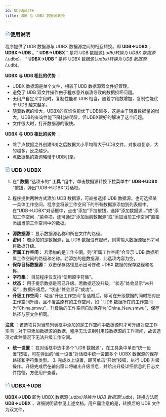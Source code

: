 ```yaml
---
id: UDBUpdate
title: UDB 与 UDBX 数据源转换
---
```

### ![](../../img/read.gif)使用说明

程序提供了UDB 数据源与 UDBX 数据源之间的相互转换。即 **UDB->UDBX** ， **UDBX->UDB** 。“ **UDB->UDBX**
” 是将 UDB 数据源(*.udb)转换为 UDBX 数据源(*.udbx)。 “ **UDBX->UDB** ” 是将 UDBX
数据源(*.udbx)转换为 UDB 数据源(*.udb)。

**UDBX 与 UDB 相比的优势** ：

* UDBX 数据源是单个文件，相较于UDB 数据源双文件好管理。
* 避免了 UDB 双文件操作由于程序意外崩溃导致的数据损坏问题。
* 无用户自定义字段时，复制性能和 UDB 相当，随着字段数增加，复制性能优于 UDB 越来越多。
* 随着数据的增大，UDBX的查询性能优于UDB越多，这是由于随着数据量的增大，UDB的查询性能下降比较明显，但UDBX很好的解决了这个问题。
* 文件很大时，打开数据源的很快。

**UDBX 与 UDB 相比的劣势** ：

* 除了点数据之外创建R树之后数据大小平均稍大于UDB文件。对象越复杂，大的越多，反之越少。
* 点数据集的查询略慢于UDB引擎。

### ![](../../img/read.gif) UDB->UDBX

1. 在“ **数据** ”选项卡的“ **工具** ”组中，单击数据源转换下拉菜单中“ **UDB->UDBX** ”按钮，弹出“UDB->UDBX”对话框。

2. 程序提供两种方式添加 UDB 数据源，可直接选择 UDB 数据源，也可选择某一具体工作空间，程序会将该工作空间下的所有数据源添加到列表框中。在“UDB->UDBX”对话框中，点击“添加”下拉按钮，选择“添加数据源...”或“添加工作空间...”菜单项。还可通过“添加当前数据源”或“添加当前工作空间”直接添加当前工作空间中的数据。 
* **源数据源：** 显示数据源名称和所在文件的路径。
* **密码：** 若添加的是数据源，且 UDB 数据设有密码，则需输入数据源密码才可将数据升级。
* **所属工作空间：** 若添加的是工作空间，则“所属工作空间”会显示 UDB 数据所属工作空间的路径和名称。若添加的是数据源，此选项内容为空。
* **保存目标数据源：** 双击保存路径显示出可修改 UDBX 数据的保存路径和名称。
* **字符集：** 目前程序仅支持“使用原字符集”。
* **状态：** 用于提示数据是否已升级。若数据还没升级，“状态”处会显示“未升级”；数据升级后，“状态”处会显示“成功”。
* **升级工作空间：** 勾选“升级工作空间”复选框后，即可在升级数据的同时把对应工作空间升级，且不覆盖原有的工作空间，如：UDB 数据所在的工作空间为“China.smwu”，升级后的工作空间自动保存为“China_New.smwu”，保存路径与原文件相同。 

**注意**
：该选项只对当前列表框中添加的是工作空间中数据源时才可升级对应工作空间；对于只添加数据源的数据，程序无法识别引用该数据源的工作空间，故该选项对此种情况下无法升级工作空间。

  * **统一设置：** 在对话框中选中多个“UDB 数据源”，在工具条中单击“统一设置”按钮，可在弹出的“统一设置”对话框中统一设置多个 UDBX 数据源的保存路径和字符集类型。  3. 完成以上设置，即可单击“开始”按钮，执行 UDB 升级操作。升级完成后在输出窗口将输出升级信息，并给出升级详细信息的日志文件路径，方便用户查看。

### ![](../../img/read.gif) UDBX->UDB

**UDBX->UDB** 即为 UDBX 数据源(*.udbx)转换为 UDB 数据源(*.udb)，转换方法同 **UDB->UDBX**
，详细说明请参见上述文档。用户需注意的是，转换后的 UDB 文件为双文件，

  



